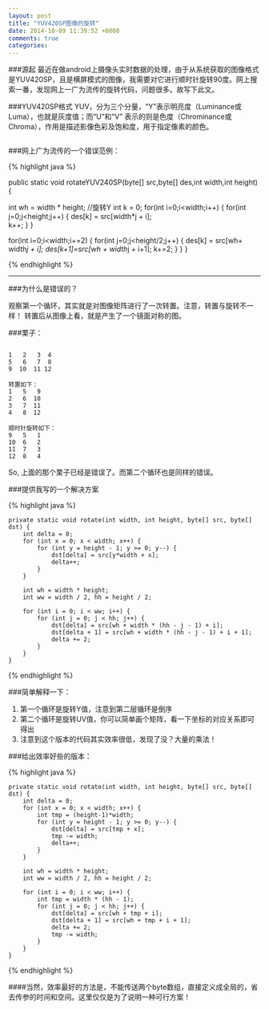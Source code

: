 ```yaml
---
layout: post
title: "YUV420SP图像的旋转"
date: 2014-10-09 11:39:52 +0800
comments: true
categories: 
---
```


###源起
最近在做android上摄像头实时数据的处理，由于从系统获取的图像格式是YUV420SP，且是横屏模式的图像，我需要对它进行顺时针旋转90度。网上搜索一番，发现网上一广为流传的旋转代码，问题很多。故写下此文。

<!--more-->

###YUV420SP格式
YUV，分为三个分量，“Y”表示明亮度（Luminance或Luma），也就是灰度值；而“U”和“V” 表示的则是色度（Chrominance或Chroma），作用是描述影像色彩及饱和度，用于指定像素的颜色。

<img src="/images/post/yuv420.png" alt="">



###网上广为流传的一个错误范例：

{% highlight java %}

public static void rotateYUV240SP(byte[] src,byte[] des,int width,int height)
 {
    
  int wh = width * height;
  //旋转Y
  int k = 0;
  for(int i=0;i<width;i++) {
   for(int j=0;j<height;j++) 
   {
               des[k] = src[width*j + i];   
         k++;
   }
  }
  
  for(int i=0;i<width;i+=2) {
   for(int j=0;j<height/2;j++) 
   { 
               des[k] = src[wh+ width*j + i]; 
               des[k+1]=src[wh + width*j + i+1];
         k+=2;
   }
  }
 }
 
 {% endhighlight %}
 
 ---
 
###为什么是错误的？
 
 观察第一个循环，其实就是对图像矩阵进行了一次转置。注意，转置与旋转不一样！
 转置后从图像上看，就是产生了一个镜面对称的图。
 
###栗子：
 
 ```
 
 1   2   3  4
 5   6   7  8
 9  10  11 12
 
 转置如下：
 1   5   9
 2   6  10
 3   7  11
 4   8  12
 
 顺时针旋转如下：
 9   5   1
 10  6   2
 11  7   3
 12  8   4
 
 ```
 
 So, 上面的那个栗子已经是错误了。而第二个循环也是同样的错误。
 
 
###提供我写的一个解决方案
  
 
{% highlight java %}

    private static void rotate(int width, int height, byte[] src, byte[] dst) {
        int delta = 0;
        for (int x = 0; x < width; x++) {
            for (int y = height - 1; y >= 0; y--) {
                dst[delta] = src[y*width + x];
                delta++;
            }
        }

        int wh = width * height;
        int ww = width / 2, hh = height / 2;

        for (int i = 0; i < ww; i++) {
            for (int j = 0; j < hh; j++) {
                dst[delta] = src[wh + width * (hh - j - 1) + i];
                dst[delta + 1] = src[wh + width * (hh - j - 1) + i + 1];
                delta += 2;
            }
        }
    }


 {% endhighlight %}
 
###简单解释一下：
 
 1. 第一个循环是旋转Y值，注意到第二层循环是倒序
 2. 第二个循环是旋转UV值，你可以简单画个矩阵，看一下坐标的对应关系即可得出
 3. 注意到这个版本的代码其实效率很低，发现了没？大量的乘法！
 
###给出效率好些的版本：

 
{% highlight java %}


    private static void rotate(int width, int height, byte[] src, byte[] dst) {
        int delta = 0;
        for (int x = 0; x < width; x++) {
            int tmp = (height-1)*width;
            for (int y = height - 1; y >= 0; y--) {
                dst[delta] = src[tmp + x];
                tmp -= width;
                delta++;
            }
        }

        int wh = width * height;
        int ww = width / 2, hh = height / 2;

        for (int i = 0; i < ww; i++) {
            int tmp = width * (hh - 1);
            for (int j = 0; j < hh; j++) {
                dst[delta] = src[wh + tmp + i];
                dst[delta + 1] = src[wh + tmp + i + 1];
                delta += 2;
                tmp -= width;
            }
        }
    }
 

 {% endhighlight %}
 
####当然，效率最好的方法是，不能传送两个byte数组，直接定义成全局的，省去传参的时间和空间。这里仅仅是为了说明一种可行方案！